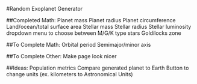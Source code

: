 #Random Exoplanet Generator

##Completed Math:
Planet mass
Planet radius
Planet circumference
Land/ocean/total surface area
Stellar mass
Stellar radius
Stellar luminosity
dropdown menu to choose between M/G/K type stars
Goldilocks zone

##To Complete Math:
Orbital period
Semimajor/minor axis

##To Complete Other:
Make page look nicer

##Ideas:
Population metrics
Compare generated planet to Earth
Button to change units (ex. kilometers to Astronomical Units)



